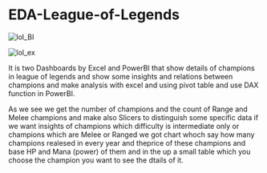 # EDA-League-of-Legends

![lol_BI](https://github.com/user-attachments/assets/2e11efe5-625b-4f78-9fc8-8911817e172e)


![lol_ex](https://github.com/user-attachments/assets/f86dcc3a-56ad-4f12-93ca-58fbbaea77f6)

It is two Dashboards by Excel and PowerBI that show details of champions in league of legends and show some insights and relations between champions and make analysis with excel and using pivot table and use DAX function in PowerBI.

As we see we get the number of champions and the count of Range and Melee champions and make also Slicers to distinguish some specific data if we want insights of champions which difficulty is intermediate only or champions which are Melee or Ranged we got chart whoch say how many champions realesed in every year and theprice of these champions and base HP and Mana (power) of them and in the up a small table which you choose the champion you want to see the dtails of it.
